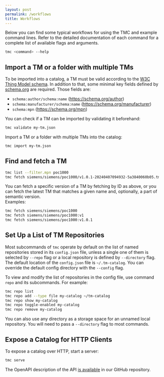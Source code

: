 ```yaml
---
layout: post
permalink: /workflows
title: Workflows
---
```


Below you can find some typical workflows for using the TMC and example command lines. Refer to the detailed documentation of each
command for a complete list of available flags and arguments.

```bash
tmc <command> --help
```

## Import a TM or a folder with multiple TMs

To be imported into a catalog, a TM must be valid according to the [W3C Thing Model schema][1]. In addition to that,
some minimal key fields defined by [schema.org][2] are required.
Those fields are:
- `schema:author/schema:name` (https://schema.org/author)
- `schema:manufacturer/schema:name` (https://schema.org/manufacturer)
- `schema:mpn` (https://schema.org/mpn)

You can check if a TM can be imported by validating it beforehand:
```bash
tmc validate my-tm.json 
```

Import a TM or a folder with multiple TMs into the catalog:
```bash
tmc import my-tm.json 
```

## Find and fetch a TM

```bash
tmc list --filter.mpn poc1000
tmc fetch siemens/siemens/poc1000/v1.0.1-20240407094932-5a3840060b05.tm.json
```

You can fetch a specific version of a TM by fetching by ID as above, or you can fetch the latest TM that matches a given name and, optionally, a part of semantic version.   
Examples:
```bash
tmc fetch siemens/siemens/poc1000
tmc fetch siemens/siemens/poc1000:v1
tmc fetch siemens/siemens/poc1000:v1.0.1
```

## Set Up a List of TM Repositories

Most subcommands of `tmc` operate by default on the list of named repositories stored in its `config.json` file, unless a single one of them is selected
by `--repo` flag or a local repository is defined by `--directory` flag. The default location of the `config.json` file is `~/.tm-catalog`. You can 
override the default config directory with the `--config` flag.

To view and modify the list of repositories in the config file, use command `repo` and its subcommands. For example:
```bash
tmc repo list
tmc repo add --type file my-catalog ~/tm-catalog
tmc repo show my-catalog
tmc repo toggle-enabled my-catalog
tmc repo remove my-catalog
```

You can also use any directory as a storage space for an unnamed local repository. You will need to pass a `--directory` flag to most commands.

## Expose a Catalog for HTTP Clients

To expose a catalog over HTTP, start a server:
```bash
tmc serve
```
The OpenAPI description of the API [is available][3] in our GitHub repository.


[1]: https://github.com/w3c/wot-thing-description/blob/main/validation/tm-json-schema-validation.json
[2]: https://schema.org
[3]: https://github.com/wot-oss/tmc/blob/main/api/tm-catalog.openapi.yaml

